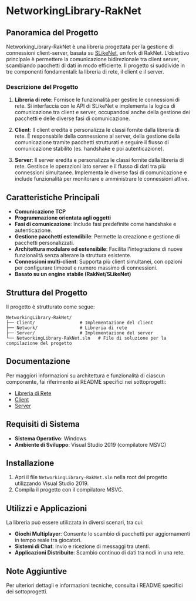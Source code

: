 # NetworkingLibrary-RakNet

## Panoramica del Progetto

NetworkingLibrary-RakNet è una libreria progettata per la gestione di connessioni client-server, basata su [SLikeNet](https://github.com/SLikeSoft/SLikeNet.git), un fork di RakNet. L’obiettivo principale è permettere la comunicazione bidirezionale tra client server, scambiando pacchetti di dati in modo efficiente. Il progetto si suddivide in tre componenti fondamentali: la libreria di rete, il client e il server.


### Descrizione del Progetto

1. **Libreria di rete**: Fornisce le funzionalità per gestire le connessioni di rete. Si interfaccia con le API di SLikeNet e implementa la logica di comunicazione tra client e server, occupandosi anche della gestione dei pacchetti e delle diverse fasi di comunicazione.

2. **Client**: Il client eredita e personalizza le classi fornite dalla libreria di rete. È responsabile della connessione al server, della gestione della comunicazione tramite pacchetti strutturati e seguire il flusso di comunicazione stabilito (es. handshake e poi autenticazione).

3. **Server**: Il server eredita e personalizza le classi fornite dalla libreria di rete. Gestisce le operazioni lato server e il flusso di dati tra più connessioni simultanee. Implementa le diverse fasi di comunicazione e include funzionalità per monitorare e amministrare le connessioni attive.




## Caratteristiche Principali

- **Comunicazione TCP**
- **Programmazione orientata agli oggetti**
- **Fasi di comunicazione**: Include fasi predefinite come handshake e autenticazione.
- **Gestione pacchetti estendibile**: Permette la creazione e gestione di pacchetti personalizzati.
- **Architettura modulare ed estensibile**: Facilita l'integrazione di nuove funzionalità senza alterare la struttura esistente.
- **Connessioni multi-client**: Supporta più client simultanei, con opzioni per configurare timeout e numero massimo di connessioni.
- **Basato su un engine stabile (RakNet/SLikeNet)**

## Struttura del Progetto

Il progetto è strutturato come segue:

```
NetworkingLibrary-RakNet/
├── Client/                 # Implementazione del client
├── Network/                # Libreria di rete
├── Server/                 # Implementazione del server
└── NetworkingLibrary-RakNet.sln   # File di soluzione per la compilazione del progetto
```



## Documentazione

Per maggiori informazioni su architettura e funzionalità di ciascun componente, fai riferimento ai README specifici nei sottoprogetti:

- [Libreria di Rete](./Network/README.md)
- [Client](./Client/README.md)
- [Server](./Server/README.md)




## Requisiti di Sistema

- **Sistema Operativo**: Windows
- **Ambiente di Sviluppo**: Visual Studio 2019 (compilatore MSVC)




## Installazione

1. Apri il file `NetworkingLibrary-RakNet.sln` nella root del progetto utilizzando Visual Studio 2019.
2. Compila il progetto con il compilatore MSVC.




## Utilizzi e Applicazioni

La libreria può essere utilizzata in diversi scenari, tra cui:

- **Giochi Multiplayer**: Consente lo scambio di pacchetti per aggiornamenti in tempo reale tra giocatori.
- **Sistemi di Chat**: Invio e ricezione di messaggi tra utenti.
- **Applicazioni Distribuite**: Scambio continuo di dati tra nodi in una rete.



## Note Aggiuntive

Per ulteriori dettagli e informazioni tecniche, consulta i README specifici dei sottoprogetti.
